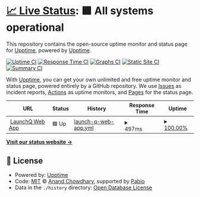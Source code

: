 # [📈 Live Status](https://upptime.github.io/upptime): <!--live status--> **🟩 All systems operational**

This repository contains the open-source uptime monitor and status page for [Upptime](https://upptime.js.org), powered by [Upptime](https://github.com/upptime/upptime).

[![Uptime CI](https://github.com/LaunchQ/LaunchQStatus/workflows/Uptime%20CI/badge.svg)](https://github.com/LaunchQ/LaunchQStatus/actions?query=workflow%3A%22Uptime+CI%22)
[![Response Time CI](https://github.com/LaunchQ/LaunchQStatus/workflows/Response%20Time%20CI/badge.svg)](https://github.com/LaunchQ/LaunchQStatus/actions?query=workflow%3A%22Response+Time+CI%22)
[![Graphs CI](https://github.com/LaunchQ/LaunchQStatus/workflows/Graphs%20CI/badge.svg)](https://github.com/LaunchQ/LaunchQStatus/actions?query=workflow%3A%22Graphs+CI%22)
[![Static Site CI](https://github.com/LaunchQ/LaunchQStatus/workflows/Static%20Site%20CI/badge.svg)](https://github.com/LaunchQ/LaunchQStatus/actions?query=workflow%3A%22Static+Site+CI%22)
[![Summary CI](https://github.com/LaunchQ/LaunchQStatus/workflows/Summary%20CI/badge.svg)](https://github.com/LaunchQ/LaunchQStatus/actions?query=workflow%3A%22Summary+CI%22)

With [Upptime](https://upptime.js.org), you can get your own unlimited and free uptime monitor and status page, powered entirely by a GitHub repository. We use [Issues](https://github.com/upptime/upptime/issues) as incident reports, [Actions](https://github.com/LaunchQ/LaunchQStatus/actions) as uptime monitors, and [Pages](https://upptime.github.io/upptime) for the status page.

<!--start: status pages-->
<!-- This summary is generated by Upptime (https://github.com/upptime/upptime) -->
<!-- Do not edit this manually, your changes will be overwritten -->
<!-- prettier-ignore -->
| URL | Status | History | Response Time | Uptime |
| --- | ------ | ------- | ------------- | ------ |
| <img alt="" src="https://icons.duckduckgo.com/ip3/app-dev.launchq.ai.ico" height="13"> [LaunchQ Web App](https://app-dev.launchq.ai/) | 🟩 Up | [launch-q-web-app.yml](https://github.com/LaunchQ/LaunchQStatus/commits/HEAD/history/launch-q-web-app.yml) | <details><summary><img alt="Response time graph" src="./graphs/launch-q-web-app/response-time-week.png" height="20"> 497ms</summary><br><a href="https://LaunchQ.github.io/LaunchQStatus/history/launch-q-web-app"><img alt="Response time 497" src="https://img.shields.io/endpoint?url=https%3A%2F%2Fraw.githubusercontent.com%2FLaunchQ%2FLaunchQStatus%2FHEAD%2Fapi%2Flaunch-q-web-app%2Fresponse-time.json"></a><br><a href="https://LaunchQ.github.io/LaunchQStatus/history/launch-q-web-app"><img alt="24-hour response time 497" src="https://img.shields.io/endpoint?url=https%3A%2F%2Fraw.githubusercontent.com%2FLaunchQ%2FLaunchQStatus%2FHEAD%2Fapi%2Flaunch-q-web-app%2Fresponse-time-day.json"></a><br><a href="https://LaunchQ.github.io/LaunchQStatus/history/launch-q-web-app"><img alt="7-day response time 497" src="https://img.shields.io/endpoint?url=https%3A%2F%2Fraw.githubusercontent.com%2FLaunchQ%2FLaunchQStatus%2FHEAD%2Fapi%2Flaunch-q-web-app%2Fresponse-time-week.json"></a><br><a href="https://LaunchQ.github.io/LaunchQStatus/history/launch-q-web-app"><img alt="30-day response time 497" src="https://img.shields.io/endpoint?url=https%3A%2F%2Fraw.githubusercontent.com%2FLaunchQ%2FLaunchQStatus%2FHEAD%2Fapi%2Flaunch-q-web-app%2Fresponse-time-month.json"></a><br><a href="https://LaunchQ.github.io/LaunchQStatus/history/launch-q-web-app"><img alt="1-year response time 497" src="https://img.shields.io/endpoint?url=https%3A%2F%2Fraw.githubusercontent.com%2FLaunchQ%2FLaunchQStatus%2FHEAD%2Fapi%2Flaunch-q-web-app%2Fresponse-time-year.json"></a></details> | <details><summary><a href="https://LaunchQ.github.io/LaunchQStatus/history/launch-q-web-app">100.00%</a></summary><a href="https://LaunchQ.github.io/LaunchQStatus/history/launch-q-web-app"><img alt="All-time uptime 100.00%" src="https://img.shields.io/endpoint?url=https%3A%2F%2Fraw.githubusercontent.com%2FLaunchQ%2FLaunchQStatus%2FHEAD%2Fapi%2Flaunch-q-web-app%2Fuptime.json"></a><br><a href="https://LaunchQ.github.io/LaunchQStatus/history/launch-q-web-app"><img alt="24-hour uptime 100.00%" src="https://img.shields.io/endpoint?url=https%3A%2F%2Fraw.githubusercontent.com%2FLaunchQ%2FLaunchQStatus%2FHEAD%2Fapi%2Flaunch-q-web-app%2Fuptime-day.json"></a><br><a href="https://LaunchQ.github.io/LaunchQStatus/history/launch-q-web-app"><img alt="7-day uptime 100.00%" src="https://img.shields.io/endpoint?url=https%3A%2F%2Fraw.githubusercontent.com%2FLaunchQ%2FLaunchQStatus%2FHEAD%2Fapi%2Flaunch-q-web-app%2Fuptime-week.json"></a><br><a href="https://LaunchQ.github.io/LaunchQStatus/history/launch-q-web-app"><img alt="30-day uptime 100.00%" src="https://img.shields.io/endpoint?url=https%3A%2F%2Fraw.githubusercontent.com%2FLaunchQ%2FLaunchQStatus%2FHEAD%2Fapi%2Flaunch-q-web-app%2Fuptime-month.json"></a><br><a href="https://LaunchQ.github.io/LaunchQStatus/history/launch-q-web-app"><img alt="1-year uptime 100.00%" src="https://img.shields.io/endpoint?url=https%3A%2F%2Fraw.githubusercontent.com%2FLaunchQ%2FLaunchQStatus%2FHEAD%2Fapi%2Flaunch-q-web-app%2Fuptime-year.json"></a></details>

<!--end: status pages-->

[**Visit our status website →**](https://upptime.github.io/upptime)

## 📄 License

- Powered by: [Upptime](https://github.com/upptime/upptime)
- Code: [MIT](./LICENSE) © [Anand Chowdhary](https://anandchowdhary.com), supported by [Pabio](https://pabio.com)
- Data in the `./history` directory: [Open Database License](https://opendatacommons.org/licenses/odbl/1-0/)
